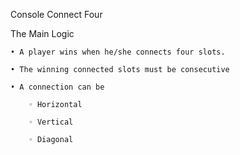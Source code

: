 Console Connect Four

The Main Logic

    • A player wins when he/she connects four slots.
    
    • The winning connected slots must be consecutive
    
    • A connection can be
    
        ◦ Horizontal
        
        ◦ Vertical
        
        ◦ Diagonal
 
